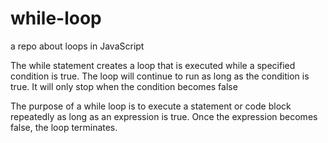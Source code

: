 # while-loop

a repo about loops in JavaScript

The while statement creates a loop that is executed while a specified condition is true. The loop will continue to run as long as the condition is true. It will only stop when the condition becomes false

The purpose of a while loop is to execute a statement or code block repeatedly as long as an expression is true. Once the expression becomes false, the loop terminates.
